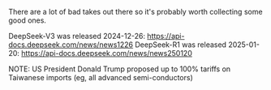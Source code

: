 There are a lot of bad takes out there so it's probably worth collecting some good ones.

DeepSeek-V3 was released 2024-12-26: https://api-docs.deepseek.com/news/news1226
DeepSeek-R1 was released 2025-01-20: https://api-docs.deepseek.com/news/news250120

NOTE: US President Donald Trump proposed up to 100% tariffs on Taiwanese imports (eg, all advanced semi-conductors)